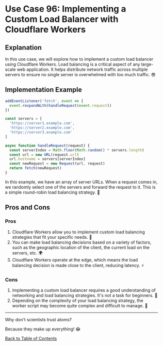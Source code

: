# Use Case 96: Implementing a Custom Load Balancer with Cloudflare Workers

## Explanation

In this use case, we will explore how to implement a custom load balancer using Cloudflare Workers. Load balancing is a critical aspect of any large-scale web application. It helps distribute network traffic across multiple servers to ensure no single server is overwhelmed with too much traffic. 😎

## Implementation Example

```javascript
addEventListener('fetch', event => {
  event.respondWith(handleRequest(event.request))
})

const servers = [
  'https://server1.example.com',
  'https://server2.example.com',
  'https://server3.example.com'
]

async function handleRequest(request) {
  const serverIndex = Math.floor(Math.random() * servers.length)
  const url = new URL(request.url)
  url.hostname = servers[serverIndex]
  const newRequest = new Request(url, request)
  return fetch(newRequest)
}
```

In this example, we have an array of server URLs. When a request comes in, we randomly select one of the servers and forward the request to it. This is a simple round-robin load balancing strategy. 🔄

## Pros and Cons

### Pros

1. Cloudflare Workers allow you to implement custom load balancing strategies that fit your specific needs. 🎯
2. You can make load balancing decisions based on a variety of factors, such as the geographic location of the client, the current load on the servers, etc. 🌍
3. Cloudflare Workers operate at the edge, which means the load balancing decision is made close to the client, reducing latency. ⚡

### Cons

1. Implementing a custom load balancer requires a good understanding of networking and load balancing strategies. It's not a task for beginners. 🧐
2. Depending on the complexity of your load balancing strategy, the worker script may become quite complex and difficult to manage. 🤯

---

Why don't scientists trust atoms?

Because they make up everything! 😂

[Back to Table of Contents](../table_of_contents.md)